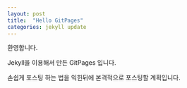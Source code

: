 ```yaml
---
layout: post
title:  "Hello GitPages"
categories: jekyll update
---
```


<!-- front matter
	지킬에서는 front matter 블록으로 시작되는 화일만 처리한다.
	반드시 "title", "layout"필드는 반드시 들어가야한다.
-->

환영합니다.

Jekyll을 이용해서 만든 GitPages 입니다.

손쉽게 포스팅 하는 법을 익힌뒤에 본격적으로 포스팅할 계획입니다.
